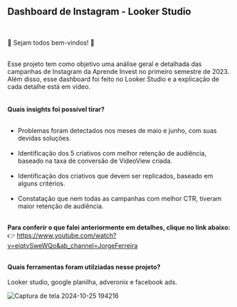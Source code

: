 ## Dashboard de Instagram - Looker Studio ## 
<br/>

:high_brightness: Sejam todos bem-vindos! :high_brightness:<br/><br/>

Esse projeto tem como objetivo uma análise geral e detalhada das campanhas de Instagram da Aprende Invest no primeiro semestre de 2023.
Além disso, esse dashboard foi feito no Looker Studio e a explicação de cada detalhe está em vídeo.  
<br/>
<br/>
__Quais insights foi possível tirar?__ <br/><br/>
- Problemas foram detectados nos meses de maio e junho, com suas devidas soluções. <br/><br/>
- Identificação dos 5 criativos com melhor retenção de audiência, baseado na taxa de conversão de VideoView criada.  <br/><br/>
- Identificação dos criativos que devem ser replicados, baseado em alguns critérios.  <br/><br/>
- Constatação que nem todas as campanhas com melhor CTR, tiveram maior retenção de audiência. <br/><br/>

__Para conferir o que falei anteriormente em detalhes, clique no link abaixo:__ <br/> 
:point_right: https://www.youtube.com/watch?v=eiqtvSweWQo&ab_channel=JorgeFerreira <br/><br/>

__Quais ferramentas foram utilziadas nesse projeto?__ <br/><br/>
Looker studio, google planilha, adveronix e  facebook ads. 


![Captura de tela 2024-10-25 194216](https://github.com/user-attachments/assets/db886d69-23f8-440c-8bdf-a7fbd94d64fc)
